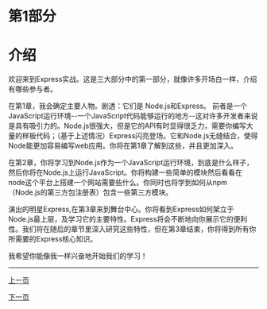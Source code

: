 # 第1部分

# 介绍


欢迎来到Express实战。这是三大部分中的第一部分，就像许多开场白一样，介绍有哪些参与者。


在第1章，我会确定主要人物。剧透：它们是 Node.js和Express。 前者是一个JavaScript运行环境--一个JavaScript代码能够运行的地方--这对许多开发者来说是具有吸引力的。Node.js很强大，但是它的API有时显得很乏力，需要你编写大量的样板代码；（基于上述情况）Express闪亮登场。它和Node.js无缝结合，使得Node能更加容易编写web应用。你将在第1章了解到这些，并且更加深入。


在第2章，你将学习到Node.js作为一个JavaScript运行环境，到底是什么样子，然后你将在Node.js上运行JavaScript。你将构建一些简单的模块然后看看在node这个平台上搭建一个网站需要些什么。你同时也将学到如何从npm（Node.js的第三方包注册表）包含一些第三方模块。


演出的明星Express,在第3章来到舞台中心。你将看到Express如何架立于Node.js最上层，及学习它的主要特性。Express将会不断地向你展示它的便利性。我们将在随后的章节里深入研究这些特性，但在第3章结束，你将得到所有你所需要的Express核心知识。


我希望你能像我一样兴奋地开始我们的学习！


------
[上一页]()

[下一页](1-1-0-What_Is_Express.md)
